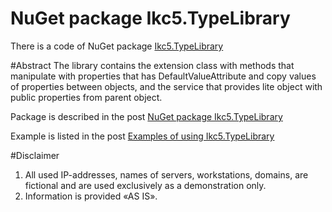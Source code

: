 # NuGet package Ikc5.TypeLibrary
There is a code of NuGet package <a href="https://www.nuget.org/packages/Ikc5.TypeLibrary/">Ikc5.TypeLibrary</a>

#Abstract
The library contains the extension class with methods that manipulate with properties that has DefaultValueAttribute and copy values of properties between objects, and the service that provides lite object with public properties from parent object. 

Package is described in the post <a href="https://ireznykov.wordpress.com/2016/09/26/nuget-package-ikc5-typelibrary/">NuGet package Ikc5.TypeLibrary</a>

Example is listed in the post <a href="https://ireznykov.com/2016/10/08/examples-of-using-ikc5-typelibrary/">Examples of using Ikc5.TypeLibrary</a>

#Disclaimer
1. All used IP-addresses, names of servers, workstations, domains, are fictional and are used exclusively as a demonstration only.
2. Information is provided «AS IS».